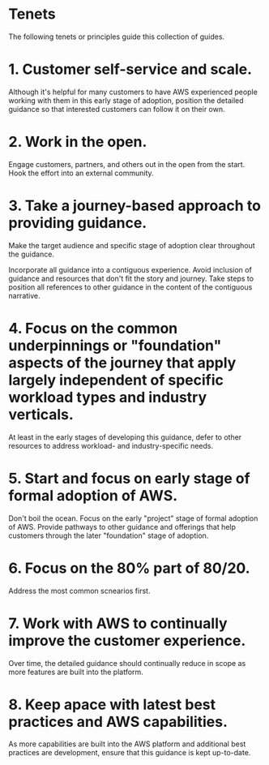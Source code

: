 # Tenets

The following tenets or principles guide this collection of guides.

# 1. Customer self-service and scale.

Although it's helpful for many customers to have AWS experienced people working with them in this early stage of adoption, position the detailed guidance so that interested customers can follow it on their own.

# 2. Work in the open.

Engage customers, partners, and others out in the open from the start.  Hook the effort into an external community.

# 3. Take a journey-based approach to providing guidance.

Make the target audience and specific stage of adoption clear throughout the guidance.

Incorporate all guidance into a contiguous experience. Avoid inclusion of guidance and resources that don't fit the story and journey.  Take steps to position all references to other guidance in the content of the contiguous narrative.

# 4. Focus on the common underpinnings or "foundation" aspects of the journey that apply largely independent of specific workload types and industry verticals.

At least in the early stages of developing this guidance, defer to other resources to address workload- and industry-specific needs.

# 5. Start and focus on early stage of formal adoption of AWS.

Don't boil the ocean. Focus on the early "project" stage of formal adoption of AWS. Provide pathways to other guidance and offerings that help customers through the later "foundation" stage of adoption.

# 6. Focus on the 80% part of 80/20.

Address the most common scnearios first.

# 7. Work with AWS to continually improve the customer experience.

Over time, the detailed guidance should continually reduce in scope as more features are built into the platform.

# 8. Keep apace with latest best practices and AWS capabilities.

As more capabilities are built into the AWS platform and additional best practices are development, ensure that this guidance is kept up-to-date.
